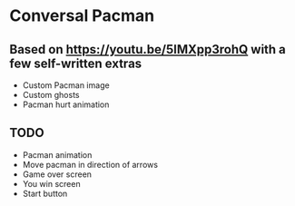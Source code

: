 # Conversal Pacman
## Based on https://youtu.be/5IMXpp3rohQ with a few self-written extras
- Custom Pacman image
- Custom ghosts
- Pacman hurt animation

## TODO
- Pacman animation
- Move pacman in direction of arrows
- Game over screen
- You win screen
- Start button